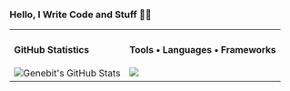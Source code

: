 ### **Hello, I Write Code and Stuff** 👨‍💻

<table>
  <tr>
    <td valign="top">
      <h4>GitHub Statistics</h4>
      <img src="https://github-readme-stats.vercel.app/api?username=genebit&show_icons=true&title_color=fff&icon_color=79ff97&text_color=9f9f9f&bg_color=151515" alt="Genebit's GitHub Stats">
    </td>
    <td valign="top">
      <h4>Tools • Languages • Frameworks</h4>
      <img src="https://skillicons.dev/icons?i=html,css,js,scss,php,nodejs,express,laravel,react,dotnet,python,java,unity,md,latex,c,cs,dart,mysql,mongodb,firebase,gcp,sqlite&perline=10"/>
    </td>
  </tr>
</table>
